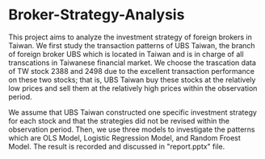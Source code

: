# Broker-Strategy-Analysis
This project aims to analyze the investment strategy of foreign brokers in Taiwan. We first study the transaction patterns of UBS Taiwan, the branch of foreign broker UBS which is located in Taiwan and is in charge of all transcations in Taiwanese financial market. We choose the trascation data of TW stock 2388 and 2498 due to the excellent transaction performance on these two stocks; that is, UBS Taiwan buy these stocks at the relatively low prices and sell them at the relatively high prices  within the observation period.

We assume that UBS Taiwan constructed one specific investment strategy for each stock and that the strategies did not be revised within the observation period. Then, we use three models to investigate the patterns which are OLS Model, Logistic Regression Model, and Random Froest Model. The result is recorded and discussed in "report.pptx" file.
